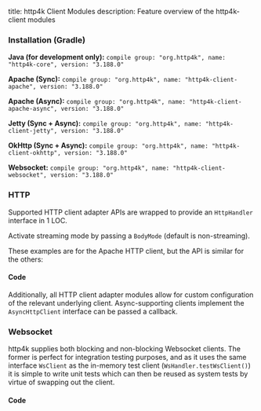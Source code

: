 title: http4k Client Modules
description: Feature overview of the http4k-client modules

### Installation (Gradle)
**Java (for development only):** ```compile group: "org.http4k", name: "http4k-core", version: "3.188.0"```

**Apache (Sync):** ```compile group: "org.http4k", name: "http4k-client-apache", version: "3.188.0"```

**Apache (Async):** ```compile group: "org.http4k", name: "http4k-client-apache-async", version: "3.188.0"```

**Jetty (Sync + Async):** ```compile group: "org.http4k", name: "http4k-client-jetty", version: "3.188.0"```

**OkHttp (Sync + Async):** ```compile group: "org.http4k", name: "http4k-client-okhttp", version: "3.188.0"```

**Websocket:** ```compile group: "org.http4k", name: "http4k-client-websocket", version: "3.188.0"```

### HTTP
Supported HTTP client adapter APIs are wrapped to provide an `HttpHandler` interface in 1 LOC.

Activate streaming mode by passing a `BodyMode` (default is non-streaming).

These examples are for the Apache HTTP client, but the API is similar for the others:

#### Code [<img class="octocat"/>](https://github.com/http4k/http4k/blob/master/src/docs/guide/modules/clients/example_http.kt)
<script src="https://gist-it.appspot.com/https://github.com/http4k/http4k/blob/master/src/docs/guide/modules/clients/example_http.kt"></script>

Additionally, all HTTP client adapter modules allow for custom configuration of the relevant underlying client. Async-supporting clients implement the `AsyncHttpClient` interface can be passed a callback.

### Websocket
http4k supplies both blocking and non-blocking Websocket clients. The former is perfect for integration testing purposes, and as it uses the same interface `WsClient` as the in-memory test client (`WsHandler.testWsClient()`) it is simple to write unit tests which can then be reused as system tests by virtue of swapping out the client.

#### Code [<img class="octocat"/>](https://github.com/http4k/http4k/blob/master/src/docs/guide/modules/clients/example_websocket.kt)
<script src="https://gist-it.appspot.com/https://github.com/http4k/http4k/blob/master/src/docs/guide/modules/clients/example_websocket.kt"></script>
